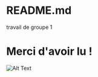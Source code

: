 # README.md
travail de groupe 1















































# **Merci d'avoir lu !**
![Alt Text](https://media.giphy.com/media/3ohjUTvwPpXtvCt1f2/giphy.gif)
